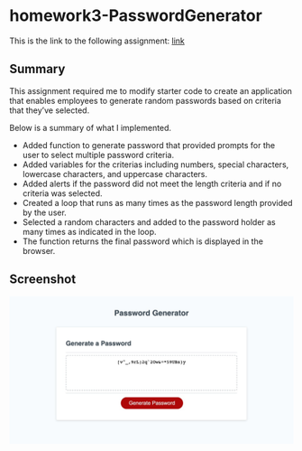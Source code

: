 # homework3-PasswordGenerator

This is the link to the following assignment: [link](https://valbona1992.github.io/homework3-PasswordGenerator/)

## Summary
This assignment required me to modify starter code to create an application that enables employees to generate random passwords based on criteria that they’ve selected.  

Below is a summary of what I implemented. 

* Added function to generate password that provided prompts for the user to select multiple password criteria.
* Added variables for the criterias including numbers, special characters, lowercase characters, and uppercase characters.
* Added alerts if the password did not meet the length criteria and if no criteria was selected.
* Created a loop that runs as many times as the password length provided by the user.
* Selected a random characters and added to the password holder as many times as indicated in the loop.
* The function returns the final password which is displayed in the browser.

## Screenshot
![screenshot](Assets/PasswordGenerator.png) 
